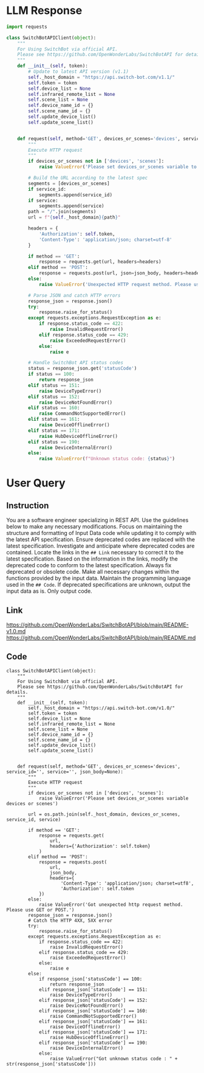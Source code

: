 # LLM Response
```python
import requests

class SwitchBotAPIClient(object):
    """
    For Using SwitchBot via official API.
    Please see https://github.com/OpenWonderLabs/SwitchBotAPI for details.
    """
    def __init__(self, token):
        # Update to latest API version (v1.1)
        self._host_domain = "https://api.switch-bot.com/v1.1/"
        self.token = token
        self.device_list = None
        self.infrared_remote_list = None
        self.scene_list = None
        self.device_name_id = {}
        self.scene_name_id = {}
        self.update_device_list()
        self.update_scene_list()


    def request(self, method='GET', devices_or_scenes='devices', service_id='', service='', json_body=None):
        """
        Execute HTTP request
        """
        if devices_or_scenes not in ['devices', 'scenes']:
            raise ValueError('Please set devices_or_scenes variable to "devices" or "scenes"')

        # Build the URL according to the latest spec
        segments = [devices_or_scenes]
        if service_id:
            segments.append(service_id)
        if service:
            segments.append(service)
        path = "/".join(segments)
        url = f"{self._host_domain}{path}"

        headers = {
            'Authorization': self.token,
            'Content-Type': 'application/json; charset=utf-8'
        }

        if method == 'GET':
            response = requests.get(url, headers=headers)
        elif method == 'POST':
            response = requests.post(url, json=json_body, headers=headers)
        else:
            raise ValueError('Unexpected HTTP request method. Please use GET or POST.')

        # Parse JSON and catch HTTP errors
        response_json = response.json()
        try:
            response.raise_for_status()
        except requests.exceptions.RequestException as e:
            if response.status_code == 422:
                raise InvalidRequestError()
            elif response.status_code == 429:
                raise ExceededRequestError()
            else:
                raise e

        # Handle SwitchBot API status codes
        status = response_json.get('statusCode')
        if status == 100:
            return response_json
        elif status == 151:
            raise DeviceTypeError()
        elif status == 152:
            raise DeviceNotFoundError()
        elif status == 160:
            raise CommandNotSupportedError()
        elif status == 161:
            raise DeviceOfflineError()
        elif status == 171:
            raise HubDeviceOfflineError()
        elif status == 190:
            raise DeviceInternalError()
        else:
            raise ValueError(f"Unknown status code: {status}")
```

# User Query
## Instruction
You are a software engineer specializing in REST API.
Use the guidelines below to make any necessary modifications.
Focus on maintaining the structure and formatting of Input Data code while updating it to comply with the latest API specification.
Ensure deprecated codes are replaced with the latest specification.
Investigate and anticipate where deprecated codes are contained. Locate the links in the `## Link` necessary to correct it to the latest specification.
Based on the information in the links, modify the deprecated code to conform to the latest specification.
Always fix deprecated or obsolete code. Make all necessary changes within the functions provided by the input data.
Maintain the programming language used in the `## Code`.
If deprecated specifications are unknown, output the input data as is.
Only output code.

## Link
https://github.com/OpenWonderLabs/SwitchBotAPI/blob/main/README-v1.0.md
https://github.com/OpenWonderLabs/SwitchBotAPI/blob/main/README.md

## Code
```
class SwitchBotAPIClient(object):
    """
    For Using SwitchBot via official API.
    Please see https://github.com/OpenWonderLabs/SwitchBotAPI for details.
    """
    def __init__(self, token):
        self._host_domain = "https://api.switch-bot.com/v1.0/"
        self.token = token
        self.device_list = None
        self.infrared_remote_list = None
        self.scene_list = None
        self.device_name_id = {}
        self.scene_name_id = {}
        self.update_device_list()
        self.update_scene_list()


    def request(self, method='GET', devices_or_scenes='devices', service_id='', service='', json_body=None):
        """
        Execute HTTP request
        """
        if devices_or_scenes not in ['devices', 'scenes']:
            raise ValueError('Please set devices_or_scenes variable devices or scenes')

        url = os.path.join(self._host_domain, devices_or_scenes, service_id, service)

        if method == 'GET':
            response = requests.get(
                url,
                headers={'Authorization': self.token}
            )
        elif method == 'POST':
            response = requests.post(
                url,
                json_body,
                headers={
                    'Content-Type': 'application/json; charset=utf8',
                    'Authorization': self.token
            })
        else:
            raise ValueError('Got unexpected http request method. Please use GET or POST.')
        response_json = response.json()
        # Catch the HTTP 4XX, 5XX error
        try:
            response.raise_for_status()
        except requests.exceptions.RequestException as e:
            if response.status_code == 422:
                raise InvalidRequestError()
            elif response.status_code == 429:
                raise ExceededRequestError()
            else:
                raise e
        else:
            if response_json['statusCode'] == 100:
                return response_json
            elif response_json['statusCode'] == 151:
                raise DeviceTypeError()
            elif response_json['statusCode'] == 152:
                raise DeviceNotFoundError()
            elif response_json['statusCode'] == 160:
                raise CommandNotSupportedError()
            elif response_json['statusCode'] == 161:
                raise DeviceOfflineError()
            elif response_json['statusCode'] == 171:
                raise HubDeviceOfflineError()
            elif response_json['statusCode'] == 190:
                raise DeviceInternalError()
            else:
                raise ValueError("Got unknown status code : " + str(response_json['statusCode']))

```